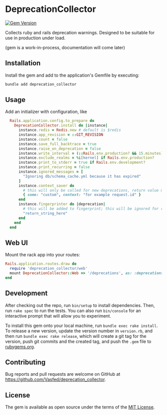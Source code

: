 # DeprecationCollector
[![Gem Version](https://badge.fury.io/rb/deprecation_collector.svg)](https://badge.fury.io/rb/deprecation_collector)

Collects ruby and rails deprecation warnings.
Designed to be suitable for use in production under load.

(gem is a work-in-process, documentation will come later)

## Installation

Install the gem and add to the application's Gemfile by executing:

```sh
bundle add deprecation_collector
```

## Usage

Add an initializer with configuration, like

```ruby
  Rails.application.config.to_prepare do
    DeprecationCollector.install do |instance|
      instance.redis = Redis.new # default is $redis
      instance.app_revision = ::GIT_REVISION
      instance.count = false
      instance.save_full_backtrace = true
      instance.raise_on_deprecation = false
      instance.write_interval = (::Rails.env.production? && 15.minutes) || 1.minute
      instance.exclude_realms = %i[kernel] if Rails.env.production?
      instance.print_to_stderr = true if Rails.env.development?
      instance.print_recurring = false
      instance.ignored_messages = [
        "Ignoring db/schema_cache.yml because it has expired"
      ]
      instance.context_saver do
        # this will only be called for new deprecations, return value must be json-compatible
        { some: "custom", context: "for example request.id" }
      end
      instance.fingerprinter do |deprecation|
        # this will be added to fingerprint; this will be ignored for recursive deprecations
        "return_string_here"
      end
    end
  end
```

## Web UI

Mount the rack app into your routes:
```ruby
Rails.application.routes.draw do
  require 'deprecation_collector/web'
  mount DeprecationCollector::Web => '/deprecations', as: :deprecations
end
```

## Development

After checking out the repo, run `bin/setup` to install dependencies. Then, run `rake spec` to run the tests. You can also run `bin/console` for an interactive prompt that will allow you to experiment.

To install this gem onto your local machine, run `bundle exec rake install`. To release a new version, update the version number in `version.rb`, and then run `bundle exec rake release`, which will create a git tag for the version, push git commits and the created tag, and push the `.gem` file to [rubygems.org](https://rubygems.org).

## Contributing

Bug reports and pull requests are welcome on GitHub at https://github.com/Vasfed/deprecation_collector.

## License

The gem is available as open source under the terms of the [MIT License](https://opensource.org/licenses/MIT).
